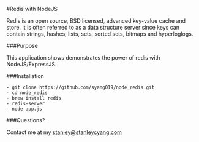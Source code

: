 #Redis with NodeJS

Redis is an open source, BSD licensed, advanced key-value cache and store. It is often referred to as a data structure server since keys can contain strings, hashes, lists, sets, sorted sets, bitmaps and hyperloglogs.

###Purpose

This application shows demonstrates the power of redis with NodeJS/ExpressJS.

###Installation

    - git clone https://github.com/syang019/node_redis.git
    - cd node_redis
    - brew install redis
    - redis-server
    - node app.js
  
###Questions?

  Contact me at my <stanley@stanleycyang.com>
